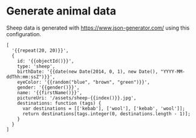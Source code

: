 # Generate animal data

Sheep data is generated with https://www.json-generator.com/ using this configuration.

```
[
  '{{repeat(20, 20)}}',
  {
    id: '{{objectId()}}',
    type: 'sheep',
    birthDate: '{{date(new Date(2014, 0, 1), new Date(), "YYYY-MM-ddThh:mm:ssZ")}}',
    eyeColor: '{{random("blue", "brown", "green")}}',
    gender: '{{gender()}}',
    name: '{{firstName()}}',
    pictureUri: '/assets/sheep-{{index()}}.jpg',
    destinations: function (tags) {
      var destinations = [['kebab'], ['wool'], ['kebab', 'wool']];
      return destinations[tags.integer(0, destinations.length - 1)];
    }
  }
]
```
